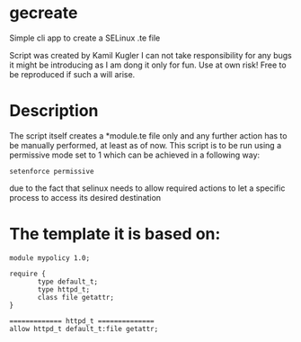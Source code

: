 # gecreate
Simple cli app to create a SELinux .te file

Script was created by Kamil Kugler
I can not take responsibility for any bugs
it might be introducing as I am dong it only
for fun. Use at own risk!
Free to be reproduced if such a will arise.

# Description

The script itself creates a *module.te file only and any further 
action has to be manually performed, at least as of now.
This script is to be run using a permissive mode set to 1
which can be achieved in a following way:

``` 
setenforce permissive
```
due to the fact that selinux needs to allow required actions to let 
a specific process to access its desired destination

# The template it is based on:
```
module mypolicy 1.0;

require {
       type default_t;
       type httpd_t;
       class file getattr;
}

============= httpd_t ==============
allow httpd_t default_t:file getattr;
```
